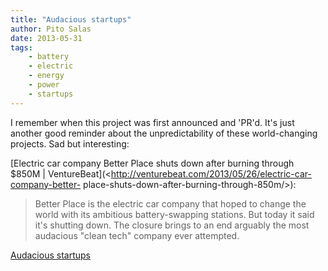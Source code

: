 ```yaml
---
title: "Audacious startups"
author: Pito Salas
date: 2013-05-31
tags:
    - battery
    - electric
    - energy
    - power
    - startups
---
```




I remember when this project was first announced and 'PR'd. It's just another
good reminder about the unpredictability of these world-changing projects. Sad
but interesting:

[Electric car company Better Place shuts down after burning through $850M |
VentureBeat](<http://venturebeat.com/2013/05/26/electric-car-company-better-
place-shuts-down-after-burning-through-850m/>):

> Better Place is the electric car company that hoped to change the world with
> its ambitious battery-swapping stations. But today it said it's shutting
> down. The closure brings to an end arguably the most audacious "clean tech"
> company ever attempted.




[Audacious startups](None)
